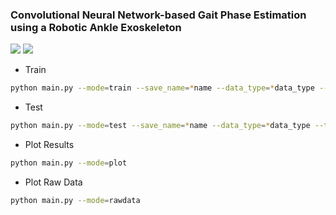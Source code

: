 ### Convolutional Neural Network-based Gait Phase Estimation using a Robotic Ankle Exoskeleton

![](https://github.com/heejoojin/ankle_exo/blob/main/model_architecture.png)
![](https://github.com/heejoojin/ankle_exo/blob/main/plots/grouped_rmse.png)

- Train
```bash
python main.py --mode=train --save_name=*name --data_type=*data_type --test_type=*test_type --task=multi --model=cnn --scheduler=plateau --window_size=120 --kernel_size=40 --batch_size=128 --dropout=0.2 --epoch=100 --optimizer=adam --lr=0.001 --shuffle
```

- Test
```bash
python main.py --mode=test --save_name=*name --data_type=*data_type --test_type=*test_type --task=multi
```

- Plot Results
```bash
python main.py --mode=plot
```

- Plot Raw Data
```bash
python main.py --mode=rawdata
```
